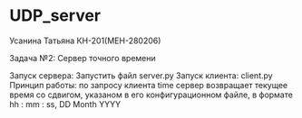 # UDP_server
Усанина Татьяна КН-201(МЕН-280206)

Задача №2: Сервер точного времени

Запуск сервера: Запустить файл server.py
Запуск клиента: client.py
Принцип работы: по запросу клиента time сервер возвращает текущее время со сдвигом, указаном в его конфигурационном файле, в формате hh : mm : ss, DD Month YYYY
